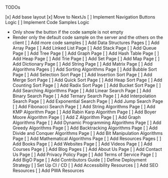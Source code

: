 TODOs

[x] Add base layout
[x] Move to NextJs
[ ] Implement Navigation Buttons Logic
[ ] Implement Code Samples Logic
  - Only show the button if the code sample is not empty
  - Render only the default code sample on the server and the others on the client
[ ] Add more code samples
[ ] Add Data Structures Pages
  [ ] Add Array Page
  [ ] Add Linked List Page
  [ ] Add Stack Page
  [ ] Add Queue Page
  [ ] Add Tree Page
  [ ] Add Graph Page
  [ ] Add Hash Table Page
  [ ] Add Heap Page
  [ ] Add Trie Page
  [ ] Add Set Page
  [ ] Add Map Page
  [ ] Add Dictionary Page
  [ ] Add String Page
  [ ] Add Matrix Page
[ ] Add Algorithms Pages
  [ ] Add Sorting Algorithms Page
    [ ] Add Bubble Sort Page
    [ ] Add Selection Sort Page
    [ ] Add Insertion Sort Page
    [ ] Add Merge Sort Page
    [ ] Add Quick Sort Page
    [ ] Add Heap Sort Page
    [ ] Add Counting Sort Page
    [ ] Add Radix Sort Page
    [ ] Add Bucket Sort Page
  [ ] Add Searching Algorithms Page
    [ ] Add Linear Search Page
    [ ] Add Binary Search Page
    [ ] Add Ternary Search Page
    [ ] Add Interpolation Search Page
    [ ] Add Exponential Search Page
    [ ] Add Jump Search Page
    [ ] Add Fibonacci Search Page
  [ ] Add String Algorithms Page
    [ ] Add KMP Algorithm Page
    [ ] Add Rabin Karp Algorithm Page
    [ ] Add Boyer Moore Algorithm Page
    [ ] Add Z Algorithm Page
  [ ] Add Graph Algorithms Page
  [ ] Add Dynamic Programming Algorithms Page
  [ ] Add Greedy Algorithms Page
  [ ] Add Backtracking Algorithms Page
  [ ] Add Divide and Conquer Algorithms Page
  [ ] Add Bit Manipulation Algorithms Page
  [ ] Add Mathematical Algorithms Page
[ ] Add Resources Pages
  [ ] Add Books Page
  [ ] Add Websites Page
  [ ] Add Videos Page
  [ ] Add Courses Page
[ ] Add Blog Pages
[ ] Add About Us Page
[ ] Add Contact Us Page
[ ] Add Privacy Policy Page
[ ] Add Terms of Service Page
[ ] Add BigO Page
[ ] Add Contributors Guide
[ ] Define Deployment Strategy
[ ] Set Up CI / CD
[ ] Add Accessibility Resources
[ ] Add SEO Resources
[ ] Add PWA Resources
